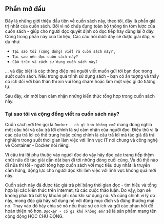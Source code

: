 ## Phần mở đầu

Đây là những giới thiệu đầu tiên về cuốn sách này, theo tôi, đây là phần giá trị nhất của cuốn sách. Bởi vì nó chứa đựng toàn bộ thông tin tóm lược của cuốn sách - giúp cho người đọc quyết định có đọc tiếp hay dừng lại ở đây.  Cũng trong phần này của tài liệu,  Các câu hỏi dưới đây sẽ được giải đáp, ví dụ như: 
- `Tại sao tôi (cộng đồng) viết ra cuốn sách này?` ,
- `Tại sao nên đọc cuốn sách này? `
- `Cấu trúc và cách sử dụng cuốn sách này?` 

... và đặc biệt là các thông điệp mà người viết muốn gửi tới bạn đọc trong suốt cuốn sách. Nếu trong quá trình sử dụng sách - bạn có ấn tượng và thấy có ích đối với bản thân thì xin vui lòng share hoặc làm một việc gì đó tương tự.

Sau đây, xin mời bạn cảm nhận những kiến thức tổng hợp trong cuốn sách này.

### Tại sao tôi và cộng đồng viết ra cuốn sách này?

Cuốn sách với tên gọi là `Docker - có gì khó không em?` mang đúng nghĩa một câu hỏi và câu trả lời chính là sự cảm nhận của người đọc. Điều thú vị là các câu trả lời có thể trung hoặc cũng chính là câu trả lời mà tác giả đã trải nghiệm trong suốt thời gian làm việc với lĩnh vực IT nói chung và công nghệ về Container - Docker nói riêng.

Vì câu trả lời phụ thuộc vào người đọc do vậy hãy đọc các trang tiếp thêm chút nữa để tác giải dẫn dắt bạn đi tới những dòng cuối cùng. Và dù thế nào đi nữa thì tôi - người tổng hợp cuốn sách với mục tiêu duy nhất là truyền cảm hứng, động lực cho người đọc khi làm việc với lĩnh vực không quá mới này.

Cuốn sách này đã được tác giả trả phí bằng thời gian đọc - tìm hiểu và tổng hợp lại các kiến thức trên internet, từ các cuộc thảo luận. Do vậy, bạn sẽ không phải trả bất kỳ khoản phí nào khi sử dụng nó. Và cũng chính vì lý do này, mong độc giả hãy sử dụng nó với đúng mục đích và đừng thương mại nó. Thay vào đó hãy chia sẻ nó nếu thực sự có ích và gửi các phản hồi để hoàn thiện nó hơn. `Docker - có gì khó không em?` sẽ là sản phẩm mang tên cộng động HỌC CHỦ ĐỘNG.






